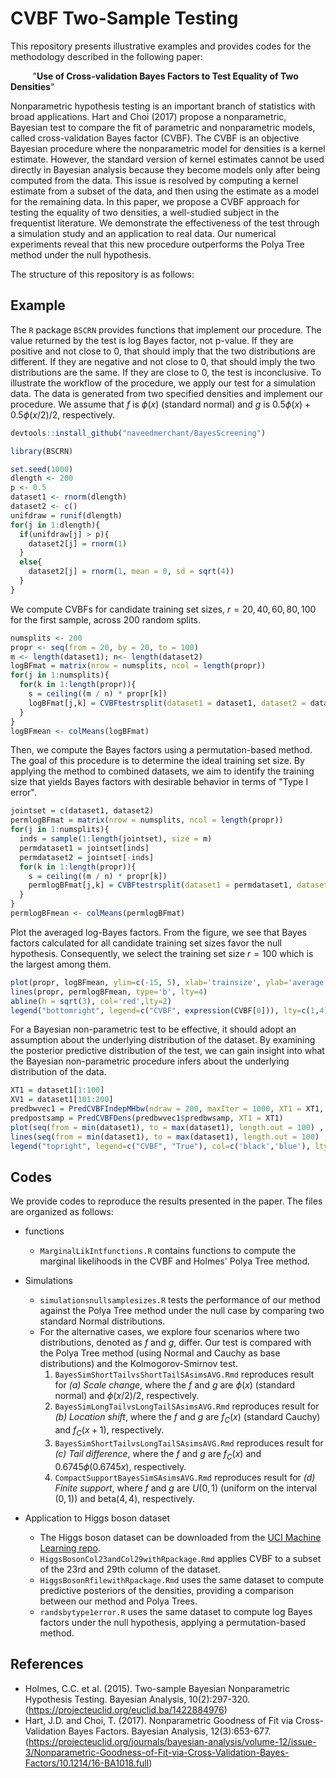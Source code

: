# CVBF Two-Sample Testing

This repository presents illustrative examples and provides codes for the methodology described in the following paper:

&nbsp;&nbsp;&nbsp;&nbsp;&nbsp;&nbsp;&nbsp;&nbsp; "**Use of Cross-validation Bayes Factors to Test Equality of Two Densities**"

Nonparametric hypothesis testing is an important branch of statistics with broad applications. Hart and Choi (2017) propose a nonparametric, Bayesian test to compare the fit of parametric and nonparametric models, called cross-validation Bayes factor (CVBF). The CVBF is an objective Bayesian procedure where the nonparametric model for densities is a kernel estimate. However, the standard version of kernel estimates cannot be used directly in Bayesian analysis because they become models only after being computed from the data. This issue is resolved by computing a kernel estimate from a subset of the data, and then using the estimate as a model for the remaining data. In this paper, we propose a CVBF approach for testing the equality of two densities, a well-studied subject in the frequentist literature. We demonstrate the effectiveness of the test through a simulation study and an application to real data. Our numerical experiments reveal that this new procedure outperforms the Polya Tree method under the null hypothesis.

The structure of this repository is as follows:

## Example

The `R` package `BSCRN` provides functions that implement our procedure. The value returned by the test is log Bayes factor, not p-value. If they are positive and not close to 0, that should imply that the two distributions are different. If they are negative and not close to 0, that should imply the two distributions are the same. If they are close to 0, the test is inconclusive. To illustrate the workflow of the procedure, we apply our test for a simulation data. The data is generated from two specified densities and implement our procedure. We assume that $f$ is $\phi(x)$ (standard normal) and $g$ is $0.5\phi(x) + 0.5\phi(x/2)/2$, respectively.

``` r
devtools::install_github("naveedmerchant/BayesScreening")
```
``` r
library(BSCRN)
```
``` r
set.seed(1000)
dlength <- 200
p <- 0.5
dataset1 <- rnorm(dlength)
dataset2 <- c()
unifdraw = runif(dlength)
for(j in 1:dlength){
  if(unifdraw[j] > p){
    dataset2[j] = rnorm(1)
  }
  else{
    dataset2[j] = rnorm(1, mean = 0, sd = sqrt(4))
  }
}

```

We compute CVBFs for candidate training set sizes, $r = 20,40,60,80,100$ for the first sample, across 200 random splits.

``` r
numsplits <- 200
propr <- seq(from = 20, by = 20, to = 100)
m <- length(dataset1); n<- length(dataset2)
logBFmat = matrix(nrow = numsplits, ncol = length(propr))
for(j in 1:numsplits){
  for(k in 1:length(propr)){
    s = ceiling((m / n) * propr[k])
    logBFmat[j,k] = CVBFtestrsplit(dataset1 = dataset1, dataset2 = dataset2, trainsize1 = propr[k], trainsize2 = s)$logBF
  }
}
logBFmean <- colMeans(logBFmat)

```

Then, we compute the Bayes factors using a permutation-based method. The goal of this procedure is to determine the ideal training set size. By applying the method to combined datasets, we aim to identify the training size that yields Bayes factors with desirable behavior in terms of "Type I error".

``` r
jointset = c(dataset1, dataset2)
permlogBFmat = matrix(nrow = numsplits, ncol = length(propr))
for(j in 1:numsplits){
  inds = sample(1:length(jointset), size = m)
  permdataset1 = jointset[inds]
  permdataset2 = jointset[-inds]
  for(k in 1:length(propr)){
    s = ceiling((m / n) * propr[k])
    permlogBFmat[j,k] = CVBFtestrsplit(dataset1 = permdataset1, dataset2 = permdataset2, trainsize1 = propr[k], trainsize2 = s)$logBF
  }
}
permlogBFmean <- colMeans(permlogBFmat)

```

Plot the averaged log-Bayes factors. From the figure, we see that Bayes factors calculated for all candidate training set sizes favor the null hypothesis. Consequently, we select the training set size $r = 100$ which is the largest among them.

``` r
plot(propr, logBFmean, ylim=c(-15, 5), xlab='trainsize', ylab='average log-CVBF', type='b', lty=1)
lines(propr, permlogBFmean, type='b', lty=4)
abline(h = sqrt(3), col='red',lty=2)
legend("bottomright", legend=c("CVBF", expression(CVBF[0])), lty=c(1,4), bty="n")

```

For a Bayesian non-parametric test to be effective, it should adopt an assumption about the underlying distribution of the dataset. By examining the posterior predictive distribution of the test, we can gain insight into what the Bayesian non-parametric procedure infers about the underlying distribution of the data.

``` r
XT1 = dataset1[1:100]
XV1 = dataset1[101:200]
predbwvec1 = PredCVBFIndepMHbw(ndraw = 200, maxIter = 1000, XT1 = XT1, XV1 = XV1)
predpostsamp = PredCVBFDens(predbwvec1$predbwsamp, XT1 = XT1)
plot(seq(from = min(dataset1), to = max(dataset1), length.out = 100) , predpostsamp(seq(from = min(dataset1), to = max(dataset1), length.out = 100)),type='l', xlab = "x", ylab = "Density", main = "Posterior predictive of CVBF vs True density")
lines(seq(from = min(dataset1), to = max(dataset1), length.out = 100) , dnorm(seq(from = min(dataset1), to = max(dataset1), length.out = 100)), col = "blue",lty = 2)
legend("topright", legend=c("CVBF", "True"), col=c('black','blue'), lty=c(1,2), bty="n")

```

## Codes

We provide codes to reproduce the results presented in the paper. The files are organized as follows:

* functions
    * `MarginalLikIntfunctions.R` contains functions to compute the marginal likelihoods in the CVBF and Holmes' Polya Tree method.

* Simulations
    * `simulationsnullsamplesizes.R` tests the performance of our method against the Polya Tree method under the null case by comparing two standard Normal distributions.
    * For the alternative cases, we explore four scenarios where two distributions, denoted as $f$ and $g$, differ. Our test is compared with the Polya Tree method (using Normal and Cauchy as base distributions) and the Kolmogorov-Smirnov test.
         1. `BayesSimShortTailvsShortTailSAsimsAVG.Rmd` reproduces result for *(a) Scale change*, where the $f$ and $g$ are $\phi(x)$ (standard normal) and $\phi(x/2)/2$, respectively.
         2. `BayesSimLongTailvsLongTailSAsimsAVG.Rmd` reproduces result for *(b) Location shift*, where the $f$ and $g$ are $f_{C}(x)$ (standard Cauchy) and $f_{C}(x+1)$, respectively.
         3. `BayesSimShortTailvsLongTailSAsimsAVG.Rmd` reproduces result for *(c) Tail difference*, where the $f$ and $g$ are $f_{C}(x)$ and $0.6745\phi(0.6745x)$, respectively.
         4. `CompactSupportBayesSimSAsimsAVG.Rmd` reproduces result for *(d) Finite support*, where $f$ and $g$ are $U(0,1)$ (uniform on the interval $(0,1)$) and $\text{beta}(4,4)$, respectively.

* Application to Higgs boson dataset
    * The Higgs boson dataset can be downloaded from the [UCI Machine Learning repo](https://archive.ics.uci.edu/dataset/280/higgs).
    * `HiggsBosonCol23andCol29withRpackage.Rmd` applies CVBF to a subset of the 23rd and 29th column of the dataset.
    * `HiggsBosonRfilewithRpackage.Rmd` uses the same dataset to compute predictive posteriors of the densities, providing a comparison between our method and Polya Trees.
    * `randsbytype1error.R` uses the same dataset to compute log Bayes factors under the null hypothesis, applying a permutation-based method.
 
## References
* Holmes, C.C. et al. (2015). Two-sample Bayesian Nonparametric Hypothesis Testing. Bayesian Analysis, 10(2):297-320. (https://projecteuclid.org/euclid.ba/1422884976)
* Hart, J.D. and Choi, T. (2017). Nonparametric Goodness of Fit via Cross-Validation Bayes Factors. Bayesian Analysis, 12(3):653-677. (https://projecteuclid.org/journals/bayesian-analysis/volume-12/issue-3/Nonparametric-Goodness-of-Fit-via-Cross-Validation-Bayes-Factors/10.1214/16-BA1018.full)
